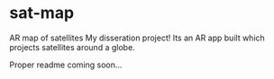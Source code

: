 # sat-map
AR map of satellites
My disseration project! Its an AR app built which projects satellites around a globe.

Proper readme coming soon...
